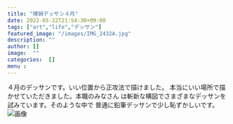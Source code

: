 ```yaml
---
title: "裸婦デッサン４月"
date: 2022-05-22T21:54:30+09:00
tags: ["art","life","デッサン"]
featured_image: "/images/IMG_2432A.jpg"
description: ""
author: []
image:  ""
categories:  []
menu :
---
```

４月のデッサンです。いい位置から正攻法で描けました。
本当にいい場所で描かせていただきました。本職のみなさん
は斬新な構図でさまざまなデッサンを試みています。そのような中で
普通に鉛筆デッサンで少し恥ずかしいです。
![画像](/images/IMG_2432A.jpg)
